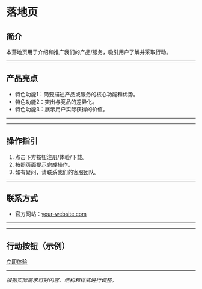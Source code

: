 # 落地页

## 简介

本落地页用于介绍和推广我们的产品/服务，吸引用户了解并采取行动。

---

## 产品亮点

- 特色功能1：简要描述产品或服务的核心功能和优势。
- 特色功能2：突出与竞品的差异化。
- 特色功能3：展示用户实际获得的价值。

---
<!-- 
## 用户评价

> “这里可以放一条用户的正面评价，增强说服力。”  
> —— 用户名
注释结束 -->
---

## 操作指引

1. 点击下方按钮注册/体验/下载。
2. 按照页面提示完成操作。
3. 如有疑问，请联系我们的客服团队。

---

## 联系方式

- 官方网站：[your-website.com](https://github.com/az168999/ops)

<!--
## 暂时注释邮箱
- 客服邮箱：support@tiktok.com
注释结束 -->
---
<!-- 
## 微信公众号暂时注释
- 微信公众号：yourwechat
注释结束 -->
---

## 行动按钮（示例）

[立即体验](https://github.com/az168999/ops)

---

*根据实际需求可对内容、结构和样式进行调整。*
